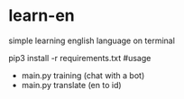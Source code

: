 # learn-en
simple learning english language on terminal


pip3 install -r requirements.txt
#usage
- main.py training (chat with a bot)
- main.py translate (en to id)

